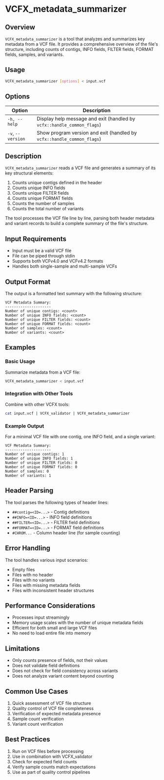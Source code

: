 # VCFX_metadata_summarizer

## Overview

`VCFX_metadata_summarizer` is a tool that analyzes and summarizes key metadata from a VCF file. It provides a comprehensive overview of the file's structure, including counts of contigs, INFO fields, FILTER fields, FORMAT fields, samples, and variants.

## Usage

```bash
VCFX_metadata_summarizer [options] < input.vcf
```

## Options

| Option | Description |
|--------|-------------|
| `-h, --help` | Display help message and exit (handled by `vcfx::handle_common_flags`) |
| `-v`, `--version` | Show program version and exit (handled by `vcfx::handle_common_flags`) |

## Description

`VCFX_metadata_summarizer` reads a VCF file and generates a summary of its key structural elements:

1. Counts unique contigs defined in the header
2. Counts unique INFO fields
3. Counts unique FILTER fields
4. Counts unique FORMAT fields
5. Counts the number of samples
6. Counts the total number of variants

The tool processes the VCF file line by line, parsing both header metadata and variant records to build a complete summary of the file's structure.

## Input Requirements

- Input must be a valid VCF file
- File can be piped through stdin
- Supports both VCFv4.0 and VCFv4.2 formats
- Handles both single-sample and multi-sample VCFs

## Output Format

The output is a formatted text summary with the following structure:

```
VCF Metadata Summary:
---------------------
Number of unique contigs: <count>
Number of unique INFO fields: <count>
Number of unique FILTER fields: <count>
Number of unique FORMAT fields: <count>
Number of samples: <count>
Number of variants: <count>
```

## Examples

### Basic Usage

Summarize metadata from a VCF file:

```bash
VCFX_metadata_summarizer < input.vcf
```

### Integration with Other Tools

Combine with other VCFX tools:

```bash
cat input.vcf | VCFX_validator | VCFX_metadata_summarizer
```

### Example Output

For a minimal VCF file with one contig, one INFO field, and a single variant:

```
VCF Metadata Summary:
---------------------
Number of unique contigs: 1
Number of unique INFO fields: 1
Number of unique FILTER fields: 0
Number of unique FORMAT fields: 0
Number of samples: 0
Number of variants: 1
```

## Header Parsing

The tool parses the following types of header lines:
- `##contig=<ID=...>` - Contig definitions
- `##INFO=<ID=...>` - INFO field definitions
- `##FILTER=<ID=...>` - FILTER field definitions
- `##FORMAT=<ID=...>` - FORMAT field definitions
- `#CHROM...` - Column header line (for sample counting)

## Error Handling

The tool handles various input scenarios:
- Empty files
- Files with no header
- Files with no variants
- Files with missing metadata fields
- Files with inconsistent header structures

## Performance Considerations

- Processes input streamingly
- Memory usage scales with the number of unique metadata fields
- Efficient for both small and large VCF files
- No need to load entire file into memory

## Limitations

- Only counts presence of fields, not their values
- Does not validate field definitions
- Does not check for field consistency across variants
- Does not analyze variant content beyond counting

## Common Use Cases

1. Quick assessment of VCF file structure
2. Quality control of VCF file completeness
3. Verification of expected metadata presence
4. Sample count verification
5. Variant count verification

## Best Practices

1. Run on VCF files before processing
2. Use in combination with VCFX_validator
3. Check for expected field counts
4. Verify sample counts match expectations
5. Use as part of quality control pipelines 